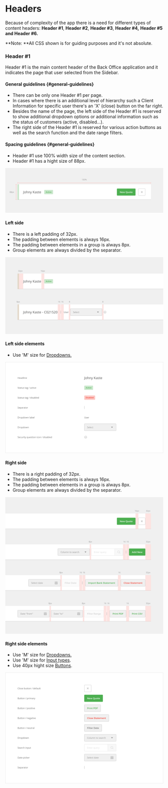 # Headers

Because of complexity of the app there is a need for different types of content headers: **Header \#1**, **Header \#2**, **Header \#3**, **Header \#4,** **Header \#5 **and** Header \#6.**

**Note: **All CSS shown is for guiding purposes and it's not absolute.

### Header \#1

Header \#1 is the main content header of the Back Office application and it indicates the page that user selected from the Sidebar.

#### General guidelines {#general-guidelines}

* There can be only one Header \#1 per page.
* In cases where there is an additional level of hierarchy such a Client Information for specific user there's an 'X' \(close\) button on the far right.
* Besides the name of the page, the left side of the Header \#1 is reserved to show additional dropdown options or additional information such as the status of customers \(active, disabled...\).
* The right side of the Header \#1 is reserved for various action buttons as well as the search function and the date range filters.

#### Spacing guidelines {#general-guidelines}

* Header \#1 use 100% width size of the content section.
* Header \#1 has a hight size of 88px.

![](/assets/organisms/headers-header-1-sizing.png)

#### Left side

* There is a left padding of 32px.
* The padding between elements is always 16px.
* The padding between elements in a group is always 8px.
* Group elements are always divided by the separator.

![](/assets/organisms/headers-header-1-spacing-left.png)

#### Left side elements

* Use 'M' size for [Dropdowns.](/atoms/dropdowns.md)

![](/assets/organisms/headers-header-1-atoms-left.png)

#### Right side

* There is a right padding of 32px.
* The padding between elements is always 16px.
* The padding between elements in a group is always 8px.
* Group elements are always divided by the separator.

![](/assets/organisms/headers-header-1-spacing-right.png)

#### Right side elements

* Use 'M' size for [Dropdowns.](/atoms/dropdowns.md)
* Use 'M' size for [Input types](/atoms/input-types.md).
* Use 40px hight size [Buttons](/atoms/buttons.md).

![](/assets/organisms/headers-header-1-atoms-right.png)



